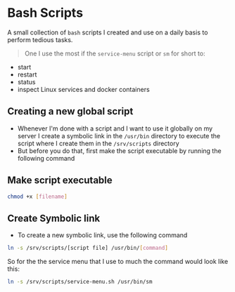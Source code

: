 # Bash Scripts

A small collection of `bash` scripts I created and use on a daily basis to perform tedious tasks. 

> One I use the most if the `service-menu` script or `sm` for short to:
- start
- restart
- status
- inspect Linux services and docker containers

## Creating a new global script

- Whenever I'm done with a script and I want to use it globally on my server I create a symbolic link in the `/usr/bin` directory to execute the script where I create them in the `/srv/scripts` directory
- But before you do that, first make the script executable by running the following command

## Make script executable

```sh
chmod +x [filename]
```

## Create Symbolic link

- To create a new symbolic link, use the following command

```sh
ln -s /srv/scripts/[script file] /usr/bin/[command]
```

So for the the service menu that I use to much the command would look like this:

```sh
ln -s /srv/scripts/service-menu.sh /usr/bin/sm
```
